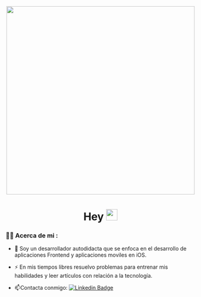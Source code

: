 <div id="header" align="center">
  <img src="https://media.giphy.com/media/qgQUggAC3Pfv687qPC/giphy.gif" width="500"/>
</div>

<div align="center">
<h1>
  Hey 
  <img src="https://media.giphy.com/media/hvRJCLFzcasrR4ia7z/giphy.gif" width="30px"/>
</h1>
</div>

### :technologist: Acerca de mi :

- :telescope: Soy un desarrollador autodidacta que se enfoca en el desarrollo de aplicaciones Frontend y aplicaciones moviles en iOS.

- :zap: En mis tiempos libres resuelvo problemas para entrenar mis habilidades y leer artículos con relación a la tecnología.

- :mailbox:Contacta conmigo: [![Linkedin Badge](https://img.shields.io/badge/-linkedin-blue?style=flat&logo=Linkedin&logoColor=white)](https://www.linkedin.com/in/yeison-alexander-henao-osorio-5a9725204/)
